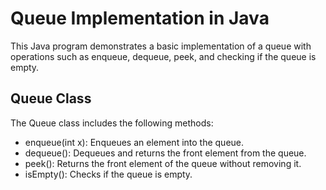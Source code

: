 
# Queue Implementation in Java

This Java program demonstrates a basic implementation of a queue with operations such as enqueue, dequeue, peek, and checking if the queue is empty.

## Queue Class
The Queue class includes the following methods:

- enqueue(int x): Enqueues an element into the queue.
- dequeue(): Dequeues and returns the front element from the queue.
- peek(): Returns the front element of the queue without removing it.
- isEmpty(): Checks if the queue is empty.
